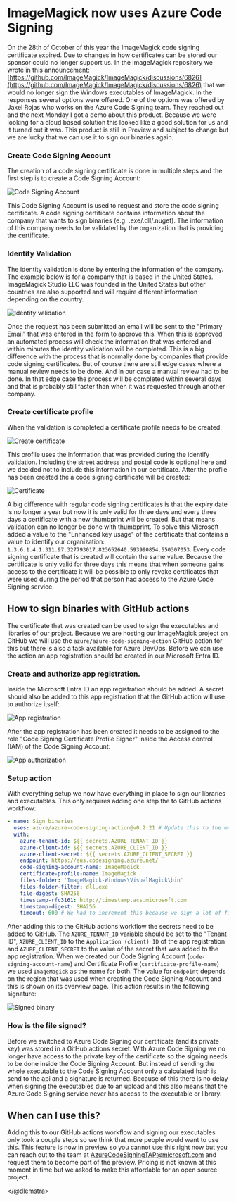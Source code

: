# ImageMagick now uses Azure Code Signing

On the 28th of October of this year the ImageMagick code signing certificate expired. Due to changes in how certificates can be stored our sponsor could no longer support us. In the ImageMagick repository we wrote in this announcement: [https://github.com/ImageMagick/ImageMagick/discussions/6826](https://github.com/ImageMagick/ImageMagick/discussions/6826) that we would no longer sign the Windows executables of ImageMagick. In the responses several options were offered. One of the options was offered by Jaxel Rojas who works on the Azure Code Signing team. They reached out and the next Monday I got a demo about this product. Because we were looking for a cloud based solution this looked like a good solution for us and it turned out it was. This product is still in Preview and subject to change but we are lucky that we can use it to sign our binaries again.

### Create Code Signing Account

The creation of a code signing certificate is done in multiple steps and the first step is to create a Code Signing Account:

![Code Signing Account](images/CodeSigningAccount.png)

This Code Signing Account is used to request and store the code signing certificate. A code signing certificate contains information about the company that wants to sign binaries (e.g. .exe/.dll/.nuget). The information of this company needs to be validated by the organization that is providing the certificate.

### Identity Validation

The identity validation is done by entering the information of the company. The example below is for a company that is based in the United States. ImageMagick Studio LLC was founded in the United States but other countries are also supported and will require different information depending on the country.

![Identity validation](images/IdentityValidation.png)

Once the request has been submitted an email will be sent to the "Primary Email" that was entered in the form to approve this. When this is approved an automated process will check the information that was entered and within minutes the identity validation will be completed. This is a big difference with the process that is normally done by companies that provide code signing certificates. But of course there are still edge cases where a manual review needs to be done. And in our case a manual review had to be done. In that edge case the process will be completed within several days and that is probably still faster than when it was requested through another company.

### Create certificate profile

When the validation is completed a certificate profile needs to be created:

![Create certificate](images/CreateCertificate.png)

This profile uses the information that was provided during the identify validation. Including the street address and postal code is optional here and we decided not to include this information in our certificate. After the profile has been created the a code signing certificate will be created:

![Certificate](images/Certificate.png)

A big difference with regular code signing certificates is that the expiry date is no longer a year but now it is only valid for three days and every three days a certificate with a new thumbprint will be created. But that means validation can no longer be done with thumbprint. To solve this Microsoft added a value to the "Enhanced key usage" of the certificate that contains a value to identify our organization: `1.3.6.1.4.1.311.97.327793017.823652640.593990854.550307053`. Every code signing certificate that is created will contain the same value. Because the certificate is only valid for three days this means that when someone gains access to the certificate it will be possible to only revoke certificates that were used during the period that person had access to the Azure Code Signing service. 

## How to sign binaries with GitHub actions

The certificate that was created can be used to sign the executables and libraries of our project. Because we are hosting our ImageMagick project on GitHub we will use the `azure/azure-code-signing-action` GitHub action for this but there is also a task available for Azure DevOps. Before we can use the action an app registration should be created in our Microsoft Entra ID.

### Create and authorize app registration.

Inside the Microsoft Entra ID an app registration should be added. A secret should also be added to this app registration that the GitHub action will use to authorize itself:

![App registration](images/AppRegistration.png)

After the app registration has been created it needs to be assigned to the role "Code Signing Certificate Profile Signer" inside the Access control (IAM) of the Code Signing Account:

![App authorization](images/AppAuthorization.png)

### Setup action

With everything setup we now have everything in place to sign our libraries and executables. This only requires adding one step the to GitHub actions workflow:

```yaml
- name: Sign binaries
  uses: azure/azure-code-signing-action@v0.2.21 # Update this to the most recent version
  with:
    azure-tenant-id: ${{ secrets.AZURE_TENANT_ID }}
    azure-client-id: ${{ secrets.AZURE_CLIENT_ID }}
    azure-client-secret: ${{ secrets.AZURE_CLIENT_SECRET }}
    endpoint: https://eus.codesigning.azure.net/
    code-signing-account-name: ImageMagick
    certificate-profile-name: ImageMagick
    files-folder: 'ImageMagick-Windows\VisualMagick\bin'
    files-folder-filter: dll,exe
    file-digest: SHA256
    timestamp-rfc3161: http://timestamp.acs.microsoft.com
    timestamp-digest: SHA256
    timeout: 600 # We had to increment this because we sign a lot of files at the same time
```

After adding this to the GitHub actions workflow the secrets need to be added to GitHub. The `AZURE_TENANT_ID` variable should be set to the "Tenant ID", `AZURE_CLIENT_ID` to the `Application (client) ID` of the app registration and `AZURE_CLIENT_SECRET` to the value of the secret that was added to the app registration. When we created our Code Signing Account (`code-signing-account-name`) and Certificate Profile (`certificate-profile-name`) we used `ImageMagick` as the name for both. The value for `endpoint` depends on the region that was used when creating the Code Signing Account and this is shown on its overview page. This action results in the following signature:

![Signed binary](images/Magick.png)

### How is the file signed?

Before we switched to Azure Code Signing our certificate (and its private key) was stored in a GitHub actions secret. With Azure Code Signing we no longer have access to the private key of the certificate so the signing needs to be done inside the Code Signing Account. But instead of sending the whole executable to the Code Signing Account only a calculated hash is send to the api and a signature is returned. Because of this there is no delay when signing the executables due to an upload and this also means that the Azure Code Signing service never has access to the executable or library.

## When can I use this?

Adding this to our GitHub actions workflow and signing our executables only took a couple steps so we think that more people would want to use this. This feature is now in preview so you cannot use this right now but you can reach out to the team at [AzureCodeSigningTAP@microsoft.com](mailto:AzureCodeSigningTAP@microsoft.com) and request them to become part of the preview. Pricing is not known at this moment in time but we asked to make this affordable for an open source project.

</[@dlemstra](https://github.com/dlemstra)>
